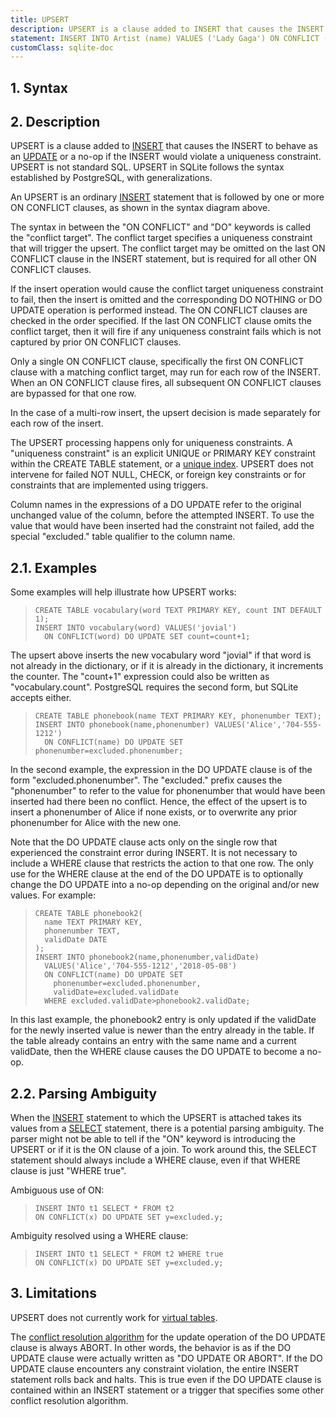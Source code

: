 ```yaml
---
title: UPSERT
description: UPSERT is a clause added to INSERT that causes the INSERT to behave as an UPDATE or a no-op if the INSERT would violate a uniqueness constraint.
statement: INSERT INTO Artist (name) VALUES ('Lady Gaga') ON CONFLICT (ArtistId) DO UPDATE SET name = 'New Lady Gaga';
customClass: sqlite-doc
---
```


## 1. Syntax

<!-- do-not-touch-svg-import: 'upsert.svg' -->

## 2. Description

UPSERT is a clause added to [INSERT](lang_insert) that causes the INSERT
to behave as an [UPDATE](lang_update) or a no-op if the INSERT would
violate a uniqueness constraint. UPSERT is not standard SQL. UPSERT in
SQLite follows the syntax established by PostgreSQL, with
generalizations.

An UPSERT is an ordinary [INSERT](lang_insert) statement that is
followed by one or more ON CONFLICT clauses, as shown in the syntax
diagram above.

The syntax in between the "ON CONFLICT" and "DO" keywords is called the
"conflict target". The conflict target specifies a uniqueness constraint
that will trigger the upsert. The conflict target may be omitted on the
last ON CONFLICT clause in the INSERT statement, but is required for all
other ON CONFLICT clauses.

If the insert operation would cause the conflict target uniqueness
constraint to fail, then the insert is omitted and the corresponding DO
NOTHING or DO UPDATE operation is performed instead. The ON CONFLICT
clauses are checked in the order specified. If the last ON CONFLICT
clause omits the conflict target, then it will fire if any uniqueness
constraint fails which is not captured by prior ON CONFLICT clauses.

Only a single ON CONFLICT clause, specifically the first ON CONFLICT
clause with a matching conflict target, may run for each row of the
INSERT. When an ON CONFLICT clause fires, all subsequent ON CONFLICT
clauses are bypassed for that one row.

In the case of a multi-row insert, the upsert decision is made
separately for each row of the insert.

The UPSERT processing happens only for uniqueness constraints. A
"uniqueness constraint" is an explicit UNIQUE or PRIMARY KEY constraint
within the CREATE TABLE statement, or a [unique
index](lang_createindex#uniqueidx). UPSERT does not intervene for failed
NOT NULL, CHECK, or foreign key constraints or for constraints that are
implemented using triggers.

Column names in the expressions of a DO UPDATE refer to the original
unchanged value of the column, before the attempted INSERT. To use the
value that would have been inserted had the constraint not failed, add
the special "excluded." table qualifier to the column name.

## 2.1. Examples

Some examples will help illustrate how UPSERT works:

>     CREATE TABLE vocabulary(word TEXT PRIMARY KEY, count INT DEFAULT 1);
>     INSERT INTO vocabulary(word) VALUES('jovial')
>       ON CONFLICT(word) DO UPDATE SET count=count+1;

The upsert above inserts the new vocabulary word "jovial" if that word
is not already in the dictionary, or if it is already in the dictionary,
it increments the counter. The "count+1" expression could also be
written as "vocabulary.count". PostgreSQL requires the second form, but
SQLite accepts either.

>     CREATE TABLE phonebook(name TEXT PRIMARY KEY, phonenumber TEXT);
>     INSERT INTO phonebook(name,phonenumber) VALUES('Alice','704-555-1212')
>       ON CONFLICT(name) DO UPDATE SET phonenumber=excluded.phonenumber;

In the second example, the expression in the DO UPDATE clause is of the
form "excluded.phonenumber". The "excluded." prefix causes the
"phonenumber" to refer to the value for phonenumber that would have been
inserted had there been no conflict. Hence, the effect of the upsert is
to insert a phonenumber of Alice if none exists, or to overwrite any
prior phonenumber for Alice with the new one.

Note that the DO UPDATE clause acts only on the single row that
experienced the constraint error during INSERT. It is not necessary to
include a WHERE clause that restricts the action to that one row. The
only use for the WHERE clause at the end of the DO UPDATE is to
optionally change the DO UPDATE into a no-op depending on the original
and/or new values. For example:

>     CREATE TABLE phonebook2(
>       name TEXT PRIMARY KEY,
>       phonenumber TEXT,
>       validDate DATE
>     );
>     INSERT INTO phonebook2(name,phonenumber,validDate)
>       VALUES('Alice','704-555-1212','2018-05-08')
>       ON CONFLICT(name) DO UPDATE SET
>         phonenumber=excluded.phonenumber,
>         validDate=excluded.validDate
>       WHERE excluded.validDate>phonebook2.validDate;

In this last example, the phonebook2 entry is only updated if the
validDate for the newly inserted value is newer than the entry already
in the table. If the table already contains an entry with the same name
and a current validDate, then the WHERE clause causes the DO UPDATE to
become a no-op. <span id="parseambig"></span>

## 2.2. Parsing Ambiguity

When the [INSERT](lang_insert) statement to which the UPSERT is attached
takes its values from a [SELECT](lang_select) statement, there is a
potential parsing ambiguity. The parser might not be able to tell if the
"ON" keyword is introducing the UPSERT or if it is the ON clause of a
join. To work around this, the SELECT statement should always include a
WHERE clause, even if that WHERE clause is just "WHERE true".

Ambiguous use of ON:

>     INSERT INTO t1 SELECT * FROM t2
>     ON CONFLICT(x) DO UPDATE SET y=excluded.y;

Ambiguity resolved using a WHERE clause:

>     INSERT INTO t1 SELECT * FROM t2 WHERE true
>     ON CONFLICT(x) DO UPDATE SET y=excluded.y;

## 3. Limitations

UPSERT does not currently work for
<a href="https://www.sqlite.org/vtab.html" target="_blank">virtual
tables</a>.

The [conflict resolution algorithm](lang_conflict) for the update
operation of the DO UPDATE clause is always ABORT. In other words, the
behavior is as if the DO UPDATE clause were actually written as "DO
UPDATE OR ABORT". If the DO UPDATE clause encounters any constraint
violation, the entire INSERT statement rolls back and halts. This is
true even if the DO UPDATE clause is contained within an INSERT
statement or a trigger that specifies some other conflict resolution
algorithm.
